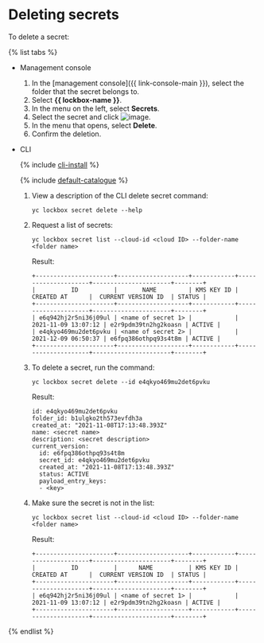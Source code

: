 # Deleting secrets

To delete a secret:

{% list tabs %}

- Management console

    1. In the [management console]({{ link-console-main }}), select the folder that the secret belongs to.
    1. Select **{{ lockbox-name }}**.
    1. In the menu on the left, select **Secrets**.
    1. Select the secret and click ![image](../../_assets/dots.svg).
    1. In the menu that opens, select **Delete**.
    1. Confirm the deletion.

- CLI

    {% include [cli-install](../../_includes/cli-install.md) %}

    {% include [default-catalogue](../../_includes/default-catalogue.md) %}

    1. View a description of the CLI delete secret command:
       ```
       yc lockbox secret delete --help
       ```

    1. Request a list of secrets:
       ```
       yc lockbox secret list --cloud-id <cloud ID> --folder-name <folder name>
       ```

       Result:
       ```
       +----------------------+--------------------+------------+---------------------+----------------------+--------+
       |          ID          |       NAME         | KMS KEY ID |     CREATED AT      |  CURRENT VERSION ID  | STATUS |
       +----------------------+--------------------+------------+---------------------+----------------------+--------+
       | e6q942hj2r5ni36j09ul | <name of secret 1> |            | 2021-11-09 13:07:12 | e2r9pdm39tn2hg2koasn | ACTIVE |
       | e4qkyo469mu2det6pvku | <name of secret 2> |            | 2021-12-09 06:50:37 | e6fpq386othpq93s4t8m | ACTIVE |
       +----------------------+--------------------+------------+---------------------+----------------------+--------+
       ```

    1. To delete a secret, run the command:
       ```
       yc lockbox secret delete --id e4qkyo469mu2det6pvku 
       ```

       Result:
       ```
       id: e4qkyo469mu2det6pvku
       folder_id: b1ulgko2th573evfdh3a
       created_at: "2021-11-08T17:13:48.393Z"
       name: <secret name>
       description: <secret description>
       current_version:
         id: e6fpq386othpq93s4t8m
         secret_id: e4qkyo469mu2det6pvku
         created_at: "2021-11-08T17:13:48.393Z"
         status: ACTIVE
         payload_entry_keys:
         - <key>
       ```

    1. Make sure the secret is not in the list:
       ```
       yc lockbox secret list --cloud-id <cloud ID> --folder-name <folder name>
       ```

	   Result:
       ```
	   +----------------------+--------------------+------------+---------------------+----------------------+--------+
       |          ID          |      NAME          | KMS KEY ID |     CREATED AT      |  CURRENT VERSION ID  | STATUS |
       +----------------------+--------------------+------------+---------------------+----------------------+--------+
       | e6q942hj2r5ni36j09ul | <name of secret 1> |            | 2021-11-09 13:07:12 | e2r9pdm39tn2hg2koasn | ACTIVE |
       +----------------------+--------------------+------------+---------------------+----------------------+--------+
       ```

{% endlist %}
